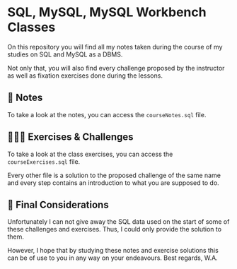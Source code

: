 # SQL, MySQL, MySQL Workbench Classes
On this repository you will find all my notes taken during the course of my studies on SQL and MySQL as a DBMS.

Not only that, you will also find every challenge proposed by the instructor as well as fixation exercises done during the lessons.

## 📓 Notes
To take a look at the notes, you can access the `courseNotes.sql` file.


## 🏋🏼‍♂️ Exercises & Challenges
To take a look at the class exercises, you can access the `courseExercises.sql` file.

Every other file is a solution to the proposed challenge of the same name and every step contains an introduction to what you are supposed to do.

## 🧠 Final Considerations

Unfortunately I can not give away the SQL data used on the start of some of these challenges and exercises. Thus, I could only provide the solution to them.

However, I hope that by studying these notes and exercise solutions this can be of use to you in any way on your endeavours. Best regards, W.A.
